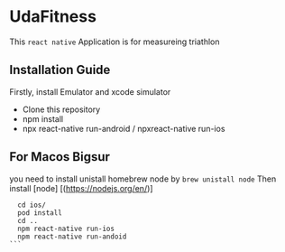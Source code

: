 # UdaFitness 
This ``react native`` Application is for measureing triathlon

## Installation Guide
Firstly, install Emulator and xcode simulator
- Clone this repository
- npm install 
- npx react-native run-android / npxreact-native run-ios 

## For Macos Bigsur
 you need to install unistall homebrew node by ``brew unistall node``
 Then install [node] [(https://nodejs.org/en/)]
 ````
   cd ios/
   pod install
   cd ..
   npm react-native run-ios
   npm react-native run-andoid 
```


